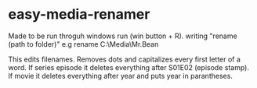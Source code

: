 # easy-media-renamer

Made to be run throguh windows run (win button + R). writing "rename (path to folder)" e.g rename C:\Media\Mr.Bean

This edits filenames. Removes dots and capitalizes every first letter of a word. If series episode it deletes everything after S01E02 (episode stamp). If movie it deletes everything after year and puts year in parantheses.
